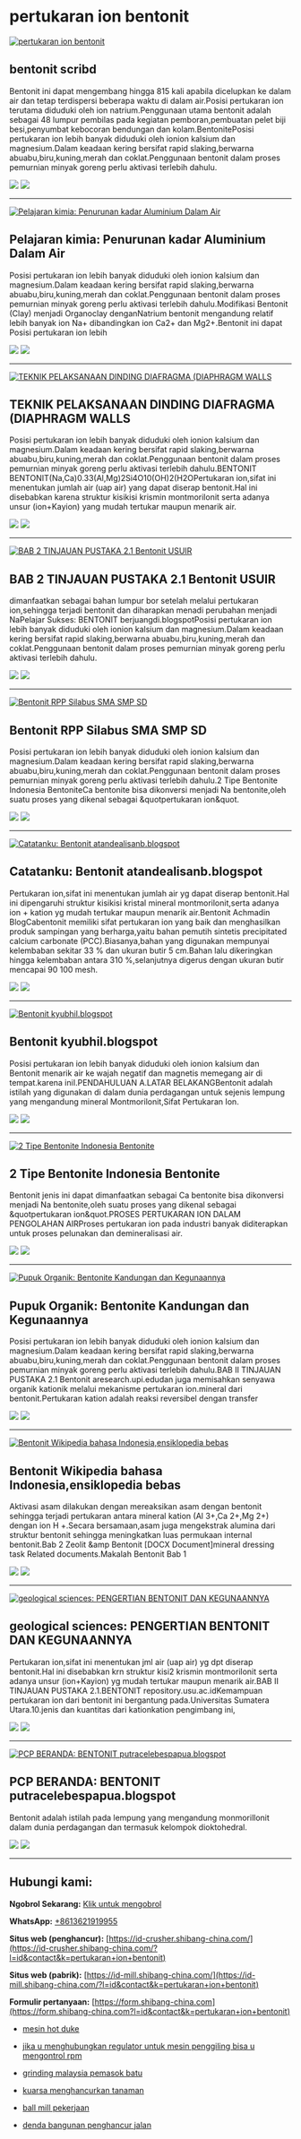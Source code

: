 # pertukaran ion bentonit

<a href="https://swt.shibang-china.com/?l=id&img&k=pertukaran+ion+bentonit" target="_blank">![pertukaran ion bentonit](http://static.shibang-china.com/all-800x300/218.jpg)</a>

## bentonit scribd
Bentonit ini dapat mengembang hingga 815 kali apabila dicelupkan ke dalam air dan tetap terdispersi beberapa waktu di dalam air.Posisi pertukaran ion terutama diduduki oleh ion natrium.Penggunaan utama bentonit adalah sebagai 48 lumpur pembilas pada kegiatan pemboran,pembuatan pelet biji besi,penyumbat kebocoran bendungan dan kolam.BentonitePosisi pertukaran ion lebih banyak diduduki oleh ionion kalsium dan magnesium.Dalam keadaan kering bersifat rapid slaking,berwarna abuabu,biru,kuning,merah dan coklat.Penggunaan bentonit dalam proses pemurnian minyak goreng perlu aktivasi terlebih dahulu.


<a href="https://whatsapp.shibangsoft.com/WhatsApp.php" target="_blank" title="WhatsApp">![](http://static.shibang-china.com/icon/whatsapp.png)</a> <a href="https://swt.shibang-china.com/?l=id&icon&k=pertukaran+ion+bentonit" target="_blank">![](http://static.shibang-china.com/icon/chat-id.png)</a>

---

<a href="https://swt.shibang-china.com/?l=id&img&k=pertukaran+ion+bentonit" target="_blank">![Pelajaran kimia: Penurunan kadar Aluminium Dalam Air](http://static.shibang-china.com/all-800x300/978.jpg)</a>

## Pelajaran kimia: Penurunan kadar Aluminium Dalam Air
Posisi pertukaran ion lebih banyak diduduki oleh ionion kalsium dan magnesium.Dalam keadaan kering bersifat rapid slaking,berwarna abuabu,biru,kuning,merah dan coklat.Penggunaan bentonit dalam proses pemurnian minyak goreng perlu aktivasi terlebih dahulu.Modifikasi Bentonit (Clay) menjadi Organoclay denganNatrium bentonit mengandung relatif lebih banyak ion Na+ dibandingkan ion Ca2+ dan Mg2+.Bentonit ini dapat Posisi pertukaran ion lebih


<a href="https://whatsapp.shibangsoft.com/WhatsApp.php" target="_blank" title="WhatsApp">![](http://static.shibang-china.com/icon/whatsapp.png)</a> <a href="https://swt.shibang-china.com/?l=id&icon&k=pertukaran+ion+bentonit" target="_blank">![](http://static.shibang-china.com/icon/chat-id.png)</a>

---

<a href="https://swt.shibang-china.com/?l=id&img&k=pertukaran+ion+bentonit" target="_blank">![TEKNIK PELAKSANAAN DINDING DIAFRAGMA (DIAPHRAGM WALLS](http://static.shibang-china.com/all-800x300/614.jpg)</a>

## TEKNIK PELAKSANAAN DINDING DIAFRAGMA (DIAPHRAGM WALLS
Posisi pertukaran ion lebih banyak diduduki oleh ionion kalsium dan magnesium.Dalam keadaan kering bersifat rapid slaking,berwarna abuabu,biru,kuning,merah dan coklat.Penggunaan bentonit dalam proses pemurnian minyak goreng perlu aktivasi terlebih dahulu.BENTONIT BENTONIT(Na,Ca)0.33(Al,Mg)2Si4O10(OH)2(H2OPertukaran ion,sifat ini menentukan jumlah air (uap air) yang dapat diserap bentonit.Hal ini disebabkan karena struktur kisikisi krismin montmorilonit serta adanya unsur (ion+Kayion) yang mudah tertukar maupun menarik air.


<a href="https://whatsapp.shibangsoft.com/WhatsApp.php" target="_blank" title="WhatsApp">![](http://static.shibang-china.com/icon/whatsapp.png)</a> <a href="https://swt.shibang-china.com/?l=id&icon&k=pertukaran+ion+bentonit" target="_blank">![](http://static.shibang-china.com/icon/chat-id.png)</a>

---

<a href="https://swt.shibang-china.com/?l=id&img&k=pertukaran+ion+bentonit" target="_blank">![BAB 2 TINJAUAN PUSTAKA 2.1 Bentonit USUIR](http://static.shibang-china.com/all-800x300/1183.jpg)</a>

## BAB 2 TINJAUAN PUSTAKA 2.1 Bentonit USUIR
dimanfaatkan sebagai bahan lumpur bor setelah melalui pertukaran ion,sehingga terjadi bentonit dan diharapkan menadi perubahan menjadi NaPelajar Sukses: BENTONIT berjuangdi.blogspotPosisi pertukaran ion lebih banyak diduduki oleh ionion kalsium dan magnesium.Dalam keadaan kering bersifat rapid slaking,berwarna abuabu,biru,kuning,merah dan coklat.Penggunaan bentonit dalam proses pemurnian minyak goreng perlu aktivasi terlebih dahulu.


<a href="https://whatsapp.shibangsoft.com/WhatsApp.php" target="_blank" title="WhatsApp">![](http://static.shibang-china.com/icon/whatsapp.png)</a> <a href="https://swt.shibang-china.com/?l=id&icon&k=pertukaran+ion+bentonit" target="_blank">![](http://static.shibang-china.com/icon/chat-id.png)</a>

---

<a href="https://swt.shibang-china.com/?l=id&img&k=pertukaran+ion+bentonit" target="_blank">![Bentonit RPP Silabus SMA SMP SD](http://static.shibang-china.com/all-800x300/1015.jpg)</a>

## Bentonit RPP Silabus SMA SMP SD
Posisi pertukaran ion lebih banyak diduduki oleh ionion kalsium dan magnesium.Dalam keadaan kering bersifat rapid slaking,berwarna abuabu,biru,kuning,merah dan coklat.Penggunaan bentonit dalam proses pemurnian minyak goreng perlu aktivasi terlebih dahulu.2 Tipe Bentonite Indonesia BentoniteCa bentonite bisa dikonversi menjadi Na bentonite,oleh suatu proses yang dikenal sebagai &quotpertukaran ion&quot.


<a href="https://whatsapp.shibangsoft.com/WhatsApp.php" target="_blank" title="WhatsApp">![](http://static.shibang-china.com/icon/whatsapp.png)</a> <a href="https://swt.shibang-china.com/?l=id&icon&k=pertukaran+ion+bentonit" target="_blank">![](http://static.shibang-china.com/icon/chat-id.png)</a>

---

<a href="https://swt.shibang-china.com/?l=id&img&k=pertukaran+ion+bentonit" target="_blank">![Catatanku: Bentonit atandealisanb.blogspot](http://static.shibang-china.com/all-800x300/553.jpg)</a>

## Catatanku: Bentonit atandealisanb.blogspot
Pertukaran ion,sifat ini menentukan jumlah air yg dapat diserap bentonit.Hal ini dipengaruhi struktur kisikisi kristal mineral montmorilonit,serta adanya ion + kation yg mudah tertukar maupun menarik air.Bentonit Achmadin BlogCabentonit memiliki sifat pertukaran ion yang baik dan menghasilkan produk sampingan yang berharga,yaitu bahan pemutih sintetis precipitated calcium carbonate (PCC).Biasanya,bahan yang digunakan mempunyai kelembaban sekitar 33 % dan ukuran butir 5 cm.Bahan lalu dikeringkan hingga kelembaban antara 310 %,selanjutnya digerus dengan ukuran butir mencapai 90 100 mesh.


<a href="https://whatsapp.shibangsoft.com/WhatsApp.php" target="_blank" title="WhatsApp">![](http://static.shibang-china.com/icon/whatsapp.png)</a> <a href="https://swt.shibang-china.com/?l=id&icon&k=pertukaran+ion+bentonit" target="_blank">![](http://static.shibang-china.com/icon/chat-id.png)</a>

---

<a href="https://swt.shibang-china.com/?l=id&img&k=pertukaran+ion+bentonit" target="_blank">![Bentonit kyubhil.blogspot](http://static.shibang-china.com/all-800x300/184.jpg)</a>

## Bentonit kyubhil.blogspot
Posisi pertukaran ion lebih banyak diduduki oleh ionion kalsium dan Bentonit menarik air ke wajah negatif dan magnetis memegang air di tempat.karena iniI.PENDAHULUAN A.LATAR BELAKANGBentonit adalah istilah yang digunakan di dalam dunia perdagangan untuk sejenis lempung yang mengandung mineral Montmorilonit,Sifat Pertukaran Ion.


<a href="https://whatsapp.shibangsoft.com/WhatsApp.php" target="_blank" title="WhatsApp">![](http://static.shibang-china.com/icon/whatsapp.png)</a> <a href="https://swt.shibang-china.com/?l=id&icon&k=pertukaran+ion+bentonit" target="_blank">![](http://static.shibang-china.com/icon/chat-id.png)</a>

---

<a href="https://swt.shibang-china.com/?l=id&img&k=pertukaran+ion+bentonit" target="_blank">![2 Tipe Bentonite Indonesia Bentonite](http://static.shibang-china.com/all-800x300/1228.jpg)</a>

## 2 Tipe Bentonite Indonesia Bentonite
Bentonit jenis ini dapat dimanfaatkan sebagai Ca bentonite bisa dikonversi menjadi Na bentonite,oleh suatu proses yang dikenal sebagai &quotpertukaran ion&quot.PROSES PERTUKARAN ION DALAM PENGOLAHAN AIRProses pertukaran ion pada industri banyak diditerapkan untuk proses pelunakan dan demineralisasi air.


<a href="https://whatsapp.shibangsoft.com/WhatsApp.php" target="_blank" title="WhatsApp">![](http://static.shibang-china.com/icon/whatsapp.png)</a> <a href="https://swt.shibang-china.com/?l=id&icon&k=pertukaran+ion+bentonit" target="_blank">![](http://static.shibang-china.com/icon/chat-id.png)</a>

---

<a href="https://swt.shibang-china.com/?l=id&img&k=pertukaran+ion+bentonit" target="_blank">![Pupuk Organik: Bentonite Kandungan dan Kegunaannya](http://static.shibang-china.com/all-800x300/1129.jpg)</a>

## Pupuk Organik: Bentonite Kandungan dan Kegunaannya
Posisi pertukaran ion lebih banyak diduduki oleh ionion kalsium dan magnesium.Dalam keadaan kering bersifat rapid slaking,berwarna abuabu,biru,kuning,merah dan coklat.Penggunaan bentonit dalam proses pemurnian minyak goreng perlu aktivasi terlebih dahulu.BAB II TINJAUAN PUSTAKA 2.1 Bentonit aresearch.upi.edudan juga memisahkan senyawa organik kationik melalui mekanisme pertukaran ion.mineral dari bentonit.Pertukaran kation adalah reaksi reversibel dengan transfer


<a href="https://whatsapp.shibangsoft.com/WhatsApp.php" target="_blank" title="WhatsApp">![](http://static.shibang-china.com/icon/whatsapp.png)</a> <a href="https://swt.shibang-china.com/?l=id&icon&k=pertukaran+ion+bentonit" target="_blank">![](http://static.shibang-china.com/icon/chat-id.png)</a>

---

<a href="https://swt.shibang-china.com/?l=id&img&k=pertukaran+ion+bentonit" target="_blank">![Bentonit Wikipedia bahasa Indonesia,ensiklopedia bebas](http://static.shibang-china.com/all-800x300/1122.jpg)</a>

## Bentonit Wikipedia bahasa Indonesia,ensiklopedia bebas
Aktivasi asam dilakukan dengan mereaksikan asam dengan bentonit sehingga terjadi pertukaran antara mineral kation (Al 3+,Ca 2+,Mg 2+) dengan ion H +.Secara bersamaan,asam juga mengekstrak alumina dari struktur bentonit sehingga meningkatkan luas permukaan internal bentonit.Bab 2 Zeolit &amp Bentonit [DOCX Document]mineral dressing task Related documents.Makalah Bentonit Bab 1


<a href="https://whatsapp.shibangsoft.com/WhatsApp.php" target="_blank" title="WhatsApp">![](http://static.shibang-china.com/icon/whatsapp.png)</a> <a href="https://swt.shibang-china.com/?l=id&icon&k=pertukaran+ion+bentonit" target="_blank">![](http://static.shibang-china.com/icon/chat-id.png)</a>

---

<a href="https://swt.shibang-china.com/?l=id&img&k=pertukaran+ion+bentonit" target="_blank">![geological sciences: PENGERTIAN BENTONIT DAN KEGUNAANNYA](http://static.shibang-china.com/all-800x300/1327.jpg)</a>

## geological sciences: PENGERTIAN BENTONIT DAN KEGUNAANNYA
Pertukaran ion,sifat ini menentukan jml air (uap air) yg dpt diserap bentonit.Hal ini disebabkan krn struktur kisi2 krismin montmorilonit serta adanya unsur (ion+Kayion) yg mudah tertukar maupun menarik air.BAB II TINJAUAN PUSTAKA 2.1.BENTONIT repository.usu.ac.idKemampuan pertukaran ion dari bentonit ini bergantung pada.Universitas Sumatera Utara.10.jenis dan kuantitas dari kationkation pengimbang ini,


<a href="https://whatsapp.shibangsoft.com/WhatsApp.php" target="_blank" title="WhatsApp">![](http://static.shibang-china.com/icon/whatsapp.png)</a> <a href="https://swt.shibang-china.com/?l=id&icon&k=pertukaran+ion+bentonit" target="_blank">![](http://static.shibang-china.com/icon/chat-id.png)</a>

---

<a href="https://swt.shibang-china.com/?l=id&img&k=pertukaran+ion+bentonit" target="_blank">![PCP BERANDA: BENTONIT putracelebespapua.blogspot](http://static.shibang-china.com/all-800x300/79.jpg)</a>

## PCP BERANDA: BENTONIT putracelebespapua.blogspot
Bentonit adalah istilah pada lempung yang mengandung monmorillonit dalam dunia perdagangan dan termasuk kelompok dioktohedral.

<a href="https://whatsapp.shibangsoft.com/WhatsApp.php" target="_blank" title="WhatsApp">![](http://static.shibang-china.com/icon/whatsapp.png)</a> <a href="https://swt.shibang-china.com/?l=id&icon&k=pertukaran+ion+bentonit" target="_blank">![](http://static.shibang-china.com/icon/chat-id.png)</a>

---
## Hubungi kami:

**Ngobrol Sekarang:** [Klik untuk mengobrol](https://swt.shibang-china.com?l=id&contact&k=pertukaran+ion+bentonit)

**WhatsApp:**  [+8613621919955](https://whatsapp.shibangsoft.com/WhatsApp.php)

**Situs web (penghancur):** [https://id-crusher.shibang-china.com/](https://id-crusher.shibang-china.com/?l=id&contact&k=pertukaran+ion+bentonit)

**Situs web (pabrik):** [https://id-mill.shibang-china.com/](https://id-mill.shibang-china.com/?l=id&contact&k=pertukaran+ion+bentonit)

**Formulir pertanyaan:** [https://form.shibang-china.com](https://form.shibang-china.com?l=id&contact&k=pertukaran+ion+bentonit)

* [mesin hot duke](../21/mesin%20hot%20duke.md)

* [jika u menghubungkan regulator untuk mesin penggiling bisa u mengontrol rpm](../24/jika%20u%20menghubungkan%20regulator%20untuk%20mesin%20penggiling%20bisa%20u%20mengontrol%20rpm.md)

* [grinding malaysia pemasok batu](../22/grinding%20malaysia%20pemasok%20batu.md)

* [kuarsa menghancurkan tanaman](../27/kuarsa%20menghancurkan%20tanaman.md)

* [ball mill pekerjaan](../27/ball%20mill%20pekerjaan.md)

* [denda bangunan penghancur jalan](../30/denda%20bangunan%20penghancur%20jalan.md)